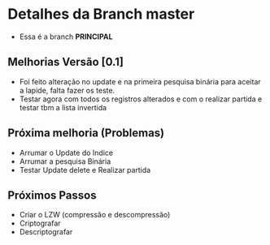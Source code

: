 # Detalhes da Branch master

- Essa é a branch **PRINCIPAL**

## Melhorias Versão [0.1]
 
 - Foi feito alteração no update e na primeira pesquisa binária para aceitar a lapide, falta fazer os teste.
 - Testar agora com todos os registros alterados e com o realizar partida e testar tbm a lista invertida

## Próxima melhoria (Problemas) 

- Arrumar o Update do Indice
- Arrumar a pesquisa Binária
- Testar Update delete e Realizar partida
## Próximos Passos

- Criar o LZW (compressão e descompressão)
- Criptografar
- Descriptografar

